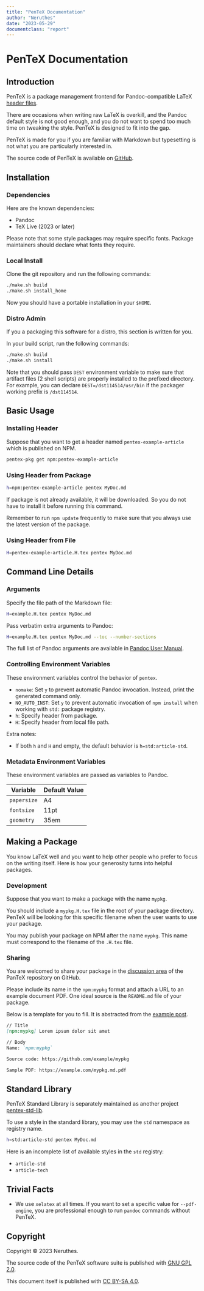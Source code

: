 ```yaml
---
title: "PenTeX Documentation"
author: "Neruthes"
date: "2023-05-29"
documentclass: "report"
---
```



# PenTeX Documentation


## Introduction

PenTeX is a package management frontend for Pandoc-compatible LaTeX [header files](https://pandoc.org/MANUAL.html#option--include-in-header).

There are occasions when writing raw LaTeX is overkill, and the Pandoc default style is not good enough,
and you do not want to spend too much time on tweaking the style.
PenTeX is designed to fit into the gap.

PenTeX is made for you if you are familiar with Markdown
but typesetting is not what you are particularly interested in.

The source code of PenTeX is available on [GitHub](https://github.com/neruthes/pentex).







## Installation

### Dependencies

Here are the known dependencies:

- Pandoc
- TeX Live (2023 or later)

Please note that some style packages may require specific fonts.
Package maintainers should declare what fonts they require.

### Local Install

Clone the git repository and run the following commands:

```sh
./make.sh build
./make.sh install_home
```

Now you should have a portable installation in your `$HOME`.

### Distro Admin

If you a packaging this software for a distro,
this section is written for you.

In your build script, run the following commands:

```sh
./make.sh build
./make.sh install
```

Note that you should pass `DEST` environment variable to make sure that artifact files (2 shell scripts) are properly installed
to the prefixed directory.
For example, you can declare `DEST=/dst114514/usr/bin` if the packager working prefix is `/dst114514`.







## Basic Usage

### Installing Header

Suppose that you want to get a header named `pentex-example-article` which is published on NPM.

```sh
pentex-pkg get npm:pentex-example-article
```

### Using Header from Package

```sh
h=npm:pentex-example-article pentex MyDoc.md
```

If package is not already available, it will be downloaded.
So you do not have to install it before running this command.

Remember to run `npm update` frequently to make sure that you always use the latest version of the package.

### Using Header from File

```sh
H=pentex-example-article.H.tex pentex MyDoc.md
```








## Command Line Details

### Arguments

Specify the file path of the Markdown file:

```sh
H=example.H.tex pentex MyDoc.md
```

Pass verbatim extra arguments to Pandoc:

```sh
H=example.H.tex pentex MyDoc.md --toc --number-sections
```

The full list of Pandoc arguments are available in [Pandoc User Manual](https://pandoc.org/MANUAL.html).

### Controlling Environment Variables

These environment variables control the behavior of `pentex`.

- `nomake`: Set `y` to prevent automatic Pandoc invocation. Instead, print the generated command only.
- `NO_AUTO_INST`: Set `y` to prevent automatic invocation of `npm install` when working with `std:` package registry.
- `h`: Specify header from package.
- `H`: Specify header from local file path.

Extra notes:

- If both `h` and `H` and empty, the default behavior is `h=std:article-std`.

### Metadata Environment Variables

These environment variables are passed as variables to Pandoc.

| Variable    | Default Value |
| ----------- | ------------- |
| `papersize` | A4            |
| `fontsize`  | 11pt          |
| `geometry`  | 35em          |









## Making a Package

You know LaTeX well and you want to help other people who prefer to focus on the writing itself.
Here is how your generosity turns into helpful packages.

### Development

Suppose that you want to make a package with the name `mypkg`.

You should include a `mypkg.H.tex` file in the root of your package directory.
PenTeX will be looking for this specific filename when the user wants to use your package.

You may publish your package on NPM after the name `mypkg`.
This name must correspond to the filename of the `.H.tex` file.

### Sharing

You are welcomed to share your package in the
[discussion area](https://github.com/neruthes/pentex/discussions/categories/show-and-tell)
of the PanTeX repository on GitHub.

Please include its name in the `npm:mypkg` format and
attach a URL to an example document PDF.
One ideal source is the `README.md` file of your package.

Below is a template for you to fill.
It is abstracted from the [example post](https://github.com/neruthes/pentex/discussions/2).

```markdown
// Title
[npm:mypkg] Lorem ipsum dolor sit amet

// Body
Name: `npm:mypkg`

Source code: https://github.com/example/mypkg

Sample PDF: https://example.com/mypkg.md.pdf
```





## Standard Library

PenTeX Standard Library is separately maintained as another project [pentex-std-lib](https://github.com/neruthes/pentex-std-lib).

To use a style in the standard library, you may use the `std` namespace as registry name.

```sh
h=std:article-std pentex MyDoc.md
```

Here is an incomplete list of available styles in the `std` registry:

- `article-std`
- `article-tech`






## Trivial Facts

- We use `xelatex` at all times. If you want to set a specific value for `--pdf-engine`, you are professional enough to run `pandoc` commands without PenTeX.







## Copyright

Copyright &copy; 2023 Neruthes.

The source code of the PenTeX software suite is published with [GNU GPL 2.0](https://www.gnu.org/licenses/old-licenses/gpl-2.0.html).

This document itself is published with [CC BY-SA 4.0](https://creativecommons.org/licenses/by-sa/4.0/).
